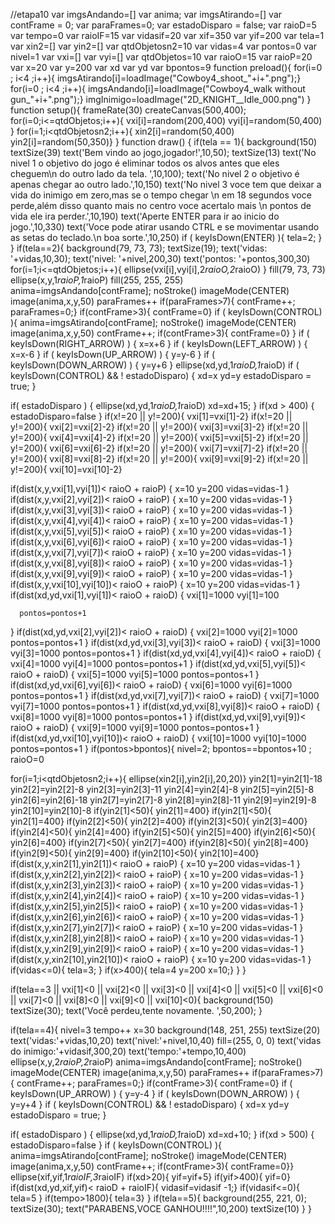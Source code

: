 //etapa10
var imgsAndando=[]
var anima;
var imgsAtirando=[]
var contFrame = 0;
var paraFrames=0;
var estadoDisparo = false;
var raioD=5
var tempo=0
var raioIF=15
var vidasif=20
var xif=350
var yif=200
var tela=1
var xin2=[]
var yin2=[]
var qtdObjetosn2=10
var vidas=4
var pontos=0
var nivel=1
var vxi=[]
var vyi=[]
var qtdObjetos=10
var raioO=15
var raioP=20
var x=20
var y=200
var xd
var yd
var bpontos=9
function preload(){
for(i=0 ; i<4 ;i++){
 imgsAtirando[i]=loadImage("Cowboy4_shoot_"+i+".png");} 
  for(i=0 ; i<4 ;i++){
 imgsAndando[i]=loadImage("Cowboy4_walk without gun_"+i+".png");} 
  imgInimigo=loadImage("2D_KNIGHT__Idle_000.png")
}    
function setup(){
  frameRate(30)
  createCanvas(500,400); 
for(i=0;i<=qtdObjetos;i++){
  vxi[i]=random(200,400)
  vyi[i]=random(50,400)
} 
 for(i=1;i<qtdObjetosn2;i++){
     xin2[i]=random(50,400)
  yin2[i]=random(50,350)}
}
 function draw() {
 if(tela == 1){
    background(150)
   textSize(39)
   text('Bem vindo ao jogo,jogador!',10,50);
  textSize(13)
  text('No nivel 1 o objetivo do jogo é eliminar todos os alvos antes que eles cheguem\n do outro lado da tela. ',10,100);
  text('No nivel 2 o objetivo é apenas chegar ao outro lado.',10,150)
   text('No nivel 3 voce tem que deixar a vida do inimigo em zero,mas se o tempo chegar \n em 18 segundos voce perde,além disso quanto mais no centro voce acertalo mais \n pontos de vida ele ira perder.',10,190) 
  text('Aperte ENTER para ir ao inicio do jogo.',10,330)
   text('Voce pode atirar usando CTRL e se movimentar usando as setas do teclado.\n boa sorte.',10,250)
  if ( keyIsDown(ENTER) ){
    tela=2;
  }
}
if(tela==2){
  background(79, 73, 73);
   textSize(19);
  text('vidas: '+vidas,10,30);
  text('nivel: '+nivel,200,30)
  text('pontos:  '+pontos,300,30)
  for(i=1;i<=qtdObjetos;i++){
  ellipse(vxi[i],vyi[i],2*raioO,2*raioO)
  }
  fill(79, 73, 73)
   ellipse(x,y,1*raioP,1*raioP)
  fill(255, 255, 255)
   anima=imgsAndando[contFrame];
  noStroke()
  imageMode(CENTER)
  image(anima,x,y,50)
  paraFrames++
  if(paraFrames>7){
  contFrame++;
    paraFrames=0;}
  if(contFrame>3){
    contFrame=0}
if ( keyIsDown(CONTROL) ){
   anima=imgsAtirando[contFrame];
  noStroke()
  imageMode(CENTER)
  image(anima,x,y,50)
  contFrame++;
  if(contFrame>3){
    contFrame=0}
}
if ( keyIsDown(RIGHT_ARROW) )
  {
    x=x+6
  }
   if ( keyIsDown(LEFT_ARROW) )
  {
    x=x-6
  }
  if ( keyIsDown(UP_ARROW) )
  {
    y=y-6
  }
    if ( keyIsDown(DOWN_ARROW) )
  {
    y=y+6
  }
   ellipse(xd,yd,1*raioD,1*raioD)
  if ( keyIsDown(CONTROL) && ! estadoDisparo)
  {
    xd=x
    yd=y
    estadoDisparo = true;
  }

if( estadoDisparo ) {
  ellipse(xd,yd,1*raioD,1*raioD)
  xd=xd+15;
}
  if(xd > 400)
  {
    estadoDisparo=false
  }
  if(x!=20 || y!=200){
  vxi[1]=vxi[1]-2}
   if(x!=20 || y!=200){
  vxi[2]=vxi[2]-2}
   if(x!=20 || y!=200){
  vxi[3]=vxi[3]-2}
   if(x!=20 || y!=200){
  vxi[4]=vxi[4]-2}
   if(x!=20 || y!=200){
  vxi[5]=vxi[5]-2}
   if(x!=20 || y!=200){
  vxi[6]=vxi[6]-2}
   if(x!=20 || y!=200){
  vxi[7]=vxi[7]-2}
   if(x!=20 || y!=200){
  vxi[8]=vxi[8]-2}
   if(x!=20 || y!=200){
  vxi[9]=vxi[9]-2}
   if(x!=20 || y!=200){
  vxi[10]=vxi[10]-2}
 
  if(dist(x,y,vxi[1],vyi[1])< raioO + raioP)
  {
    x=10
    y=200
      vidas=vidas-1
  }
  if(dist(x,y,vxi[2],vyi[2])< raioO + raioP)
  {
    x=10
    y=200
      vidas=vidas-1
  }
   if(dist(x,y,vxi[3],vyi[3])< raioO + raioP)
  {
    x=10
    y=200
    vidas=vidas-1
  }
    if(dist(x,y,vxi[4],vyi[4])< raioO + raioP)
  {
    x=10
    y=200
      vidas=vidas-1
  }
     if(dist(x,y,vxi[5],vyi[5])< raioO + raioP)
  {
    x=10
    y=200
      vidas=vidas-1
  }
       if(dist(x,y,vxi[6],vyi[6])< raioO + raioP)
  {
    x=10
    y=200
      vidas=vidas-1
  }
       if(dist(x,y,vxi[7],vyi[7])< raioO + raioP)
  {
    x=10
    y=200
      vidas=vidas-1
  }
       if(dist(x,y,vxi[8],vyi[8])< raioO + raioP)
  {
    x=10
    y=200
      vidas=vidas-1
  }
      if(dist(x,y,vxi[9],vyi[9])< raioO + raioP)
  {
    x=10
    y=200
      vidas=vidas-1
  }
     if(dist(x,y,vxi[10],vyi[10])< raioO + raioP)
  {
    x=10
    y=200
      vidas=vidas-1
  }
    if(dist(xd,yd,vxi[1],vyi[1])< raioO + raioD)
  {
    vxi[1]=1000
       vyi[1]=100

      pontos=pontos+1
  }
  if(dist(xd,yd,vxi[2],vyi[2])< raioO + raioD)
  {
   vxi[2]=1000
       vyi[2]=1000
      pontos=pontos+1
  }
   if(dist(xd,yd,vxi[3],vyi[3])< raioO + raioD)
  {
   vxi[3]=1000
       vyi[3]=1000
      pontos=pontos+1
  }
    if(dist(xd,yd,vxi[4],vyi[4])< raioO + raioD)
  {
    vxi[4]=1000
       vyi[4]=1000
      pontos=pontos+1
  }
     if(dist(xd,yd,vxi[5],vyi[5])< raioO + raioD)
  {
   vxi[5]=1000
       vyi[5]=1000
      pontos=pontos+1
  }
       if(dist(xd,yd,vxi[6],vyi[6])< raioO + raioD)
  {
   vxi[6]=1000
       vyi[6]=1000
      pontos=pontos+1
  }
       if(dist(xd,yd,vxi[7],vyi[7])< raioO + raioD)
  {
   vxi[7]=1000
       vyi[7]=1000
      pontos=pontos+1
  }
       if(dist(xd,yd,vxi[8],vyi[8])< raioO + raioD)
  {
    vxi[8]=1000
       vyi[8]=1000
      pontos=pontos+1
  }
      if(dist(xd,yd,vxi[9],vyi[9])< raioO + raioD)
  {
  vxi[9]=1000
       vyi[9]=1000
      pontos=pontos+1
  }
     if(dist(xd,yd,vxi[10],vyi[10])< raioO + raioD)
  {
       vxi[10]=1000
       vyi[10]=1000
      pontos=pontos+1
  }
  if(pontos>bpontos){
    nivel=2;
    bpontos==bpontos+10 ;
   raioO=0
   
   
   for(i=1;i<qtdObjetosn2;i++){
     ellipse(xin2[i],yin2[i],20,20)}
   yin2[1]=yin2[1]-18
    yin2[2]=yin2[2]-8
     yin2[3]=yin2[3]-11
      yin2[4]=yin2[4]-8
       yin2[5]=yin2[5]-8
        yin2[6]=yin2[6]-18
         yin2[7]=yin2[7]-8
          yin2[8]=yin2[8]-11
           yin2[9]=yin2[9]-8
            yin2[10]=yin2[10]-8
   if(yin2[1]<50){
     yin2[1]=400}
     if(yin2[1]<50){
     yin2[1]=400}
     if(yin2[2]<50){
     yin2[2]=400}
     if(yin2[3]<50){
     yin2[3]=400}
     if(yin2[4]<50){
     yin2[4]=400}
     if(yin2[5]<50){
     yin2[5]=400}
     if(yin2[6]<50){
     yin2[6]=400}
     if(yin2[7]<50){
     yin2[7]=400}
     if(yin2[8]<50){
     yin2[8]=400}
     if(yin2[9]<50){
     yin2[9]=400}
     if(yin2[10]<50){
     yin2[10]=400}
       if(dist(x,y,xin2[1],yin2[1])< raioO + raioP)
  {
    x=10
    y=200
      vidas=vidas-1
  }
  if(dist(x,y,xin2[2],yin2[2])< raioO + raioP)
  {
    x=10
    y=200
      vidas=vidas-1
  }
  if(dist(x,y,xin2[3],yin2[3])< raioO + raioP)
  {
    x=10
    y=200
      vidas=vidas-1
  }
  if(dist(x,y,xin2[4],yin2[4])< raioO + raioP)
  {
    x=10
    y=200
      vidas=vidas-1
  }
  if(dist(x,y,xin2[5],yin2[5])< raioO + raioP)
  {
    x=10
    y=200
      vidas=vidas-1
  }
  if(dist(x,y,xin2[6],yin2[6])< raioO + raioP)
  {
    x=10
    y=200
      vidas=vidas-1
  }
  if(dist(x,y,xin2[7],yin2[7])< raioO + raioP)
  {
    x=10
    y=200
      vidas=vidas-1
  }
  if(dist(x,y,xin2[8],yin2[8])< raioO + raioP)
  {
    x=10
    y=200
      vidas=vidas-1
  }
  if(dist(x,y,xin2[9],yin2[9])< raioO + raioP)
  {
    x=10
    y=200
      vidas=vidas-1
  }
  if(dist(x,y,xin2[10],yin2[10])< raioO + raioP)
  {
    x=10
    y=200
      vidas=vidas-1
  }
   if(vidas<=0){
     tela=3;
}
if(x>400){
tela=4
  y=200
  x=10;}
 }
 }
  
 
if(tela==3 || vxi[1]<0 || vxi[2]<0 || vxi[3]<0 || vxi[4]<0 || vxi[5]<0 || vxi[6]<0 || vxi[7]<0 || vxi[8]<0 || vxi[9]<0 || vxi[10]<0){
      background(150)
  textSize(30);
  text('Você perdeu,tente novamente. ',50,200);
  }
  
if(tela==4){
  nivel=3
  tempo++
  x=30
background(148, 251, 255)
  textSize(20)
  text('vidas:'+vidas,10,20)
  text('nivel:'+nivel,10,40)
  fill=(255, 0, 0)
  text('vidas do inimigo:'+vidasif,300,20)
  text('tempo:'+tempo,10,400)
  ellipse(x,y,2*raioP,2*raioP)
    anima=imgsAndando[contFrame];
  noStroke()
  imageMode(CENTER)
  image(anima,x,y,50)
  paraFrames++
  if(paraFrames>7){
  contFrame++;
    paraFrames=0;}
  if(contFrame>3){
    contFrame=0}
  if ( keyIsDown(UP_ARROW) )
  {
    y=y-4
  }
    if ( keyIsDown(DOWN_ARROW) )
  {
    y=y+4
  }
   if ( keyIsDown(CONTROL) && ! estadoDisparo)
  {
    xd=x
    yd=y
    estadoDisparo = true;
  }

if( estadoDisparo ) {
  ellipse(xd,yd,1*raioD,1*raioD)
  xd=xd+10;
}
  if(xd > 500)
  {
    estadoDisparo=false
  }
  if ( keyIsDown(CONTROL) ){
   anima=imgsAtirando[contFrame];
  noStroke()
  imageMode(CENTER)
  image(anima,x,y,50)
  contFrame++;
  if(contFrame>3){
    contFrame=0}}
ellipse(xif,yif,1*raioIF,3*raioIF)
if(xd>20){
  yif=yif+5}
  if(yif>400){
    yif=0}
   if(dist(xd,yd,xif,yif)< raioD + raioIF){
     vidasif=vidasif -1;}
  if(vidasif<=0){
    tela=5
}
  if(tempo>1800){
    tela=3}
}
  if(tela==5){
    background(255, 221, 0);
    textSize(30);
    text("PARABENS,VOCE GANHOU!!!!",10,200)
    textSize(10)
  }
}
  
  
  
  
  
  
